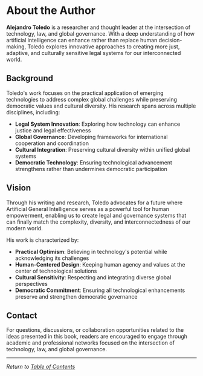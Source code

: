 # About the Author

**Alejandro Toledo** is a researcher and thought leader at the intersection of technology, law, and global governance. With a deep understanding of how artificial intelligence can enhance rather than replace human decision-making, Toledo explores innovative approaches to creating more just, adaptive, and culturally sensitive legal systems for our interconnected world.

## Background

Toledo's work focuses on the practical application of emerging technologies to address complex global challenges while preserving democratic values and cultural diversity. His research spans across multiple disciplines, including:

- **Legal System Innovation**: Exploring how technology can enhance justice and legal effectiveness
- **Global Governance**: Developing frameworks for international cooperation and coordination
- **Cultural Integration**: Preserving cultural diversity within unified global systems  
- **Democratic Technology**: Ensuring technological advancement strengthens rather than undermines democratic participation

## Vision

Through his writing and research, Toledo advocates for a future where Artificial General Intelligence serves as a powerful tool for human empowerment, enabling us to create legal and governance systems that can finally match the complexity, diversity, and interconnectedness of our modern world.

His work is characterized by:
- **Practical Optimism**: Believing in technology's potential while acknowledging its challenges
- **Human-Centered Design**: Keeping human agency and values at the center of technological solutions
- **Cultural Sensitivity**: Respecting and integrating diverse global perspectives
- **Democratic Commitment**: Ensuring all technological enhancements preserve and strengthen democratic governance

## Contact

For questions, discussions, or collaboration opportunities related to the ideas presented in this book, readers are encouraged to engage through academic and professional networks focused on the intersection of technology, law, and global governance.

---

*Return to [Table of Contents](SUMMARY.md)* 